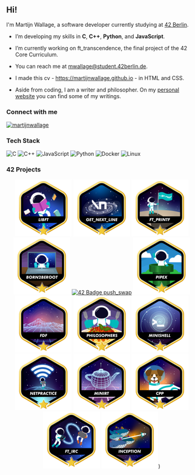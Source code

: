 <h2>Hi!</h2>

I'm Martijn Wallage, a software developer currently studying at <a href="https://42berlin.de">42 Berlin</a>.

- I’m developing my skills in **C**, **C++**, **Python**, and **JavaScript**.
  
- I’m currently working on ft_transcendence, the final project of the 42 Core Curriculum.

- You can reach me at mwallage@student.42berlin.de.

- I made this cv - <a href="https://martijnwallage.github.io">https://martijnwallage.github.io</a> - in HTML and CSS.

- Aside from coding, I am a writer and philosopher. On my <a href="https://www.martijnwallage.nl">personal website</a> you can find some of my writings.

<h3>Connect with me</h3>
<p>
<a href="https://linkedin.com/in/martijnwallage" target="blank"><img src="https://img.shields.io/badge/LinkedIn-0077B5?style=for-the-badge&logo=linkedin&logoColor=white" alt="martijnwallage" /></a>
</p>

<h3>Tech Stack</h3>

![C](https://img.shields.io/badge/c-%2300599C.svg?style=for-the-badge&logo=c&logoColor=white)
![C++](https://img.shields.io/badge/c++-%2300599C.svg?style=for-the-badge&logo=c%2B%2B&logoColor=white)
![JavaScript](https://img.shields.io/badge/javascript-%23323330.svg?style=for-the-badge&logo=javascript&logoColor=%23F7DF1E)
![Python](https://img.shields.io/badge/python-3670A0?style=for-the-badge&logo=python&logoColor=ffdd54)
![Docker](https://img.shields.io/badge/docker-%230db7ed.svg?style=for-the-badge&logo=docker&logoColor=white)
![Linux](https://img.shields.io/badge/Linux-FCC624?style=for-the-badge&logo=linux&logoColor=black)

<h3>42 Projects</h3>

<div align="center">

<a href="https://github.com/MartijnWallage/42_libft">![42 Badge libft](badges/libftm.png)</a>
<a href="https://github.com/MartijnWallage/42_get_next_line">![42 Badge getNextLine](badges/get_next_linem.png)</a>
<a href="https://github.com/MartijnWallage/42_printf">![42 Badge printf](badges/ft_printfm.png)</a>
![42 Badge born2beroot](born2berootm.png)
<a href="https://github.com/MartijnWallage/42_push_swap">![42 Badge push_swap](badges.push_swapm.png)</a>
<a href="https://github.com/MartijnWallage/42_pipex">![42 Badge pipex](badges/pipexm.png)</a>
<a href="https://github.com/MartijnWallage/42_FdF">![42 Badge FdF](badges/fdfm.png)</a>
<a href="https://github.com/MartijnWallage/42_philosophers">![42 Badge Philosophers](badges/philosophersm.png)</a>
<a href="https://github.com/MartijnWallage/42_minishell">![42 Badge minishell](badges/minishellm.png)</a>
![42 Badge Netpractice](badges/netpracticem.png)
<a href="https://github.com/MartijnWallage/42_MiniRT">![42 Badge miniRT](badges/minirtm.png)</a>
<a href="https://github.com/MartijnWallage/42_cpp.git">![42 Badge cpp](badges/cppm.png)</a>
<a href="https://github.com/MartijnWallage/42_irc.git">![42 Badge irc](badges/ft_ircm.png)</a>
<a href="https://github.com/MartijnWallage/42_inception.git">![42 Badge inception](badges/inceptionm.png)</a>)

</div>
